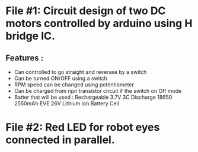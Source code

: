 # File #1: Circuit design of two DC motors controlled by arduino using H bridge IC.
Features :
---------------
* Can controlled to go straight and reverase by a switch
* Can be turned ON/OFF using a switch
* RPM speed can be changed using potentiometer 
* Can be charged from npn transistor circuit if the switch on Off mode 
* Batter that will be used : Rechargeable 3.7V 3C Discharge 18650 2550mAh EVE 26V Lithium ion Battery Cell


# File #2: Red LED for robot eyes connected in parallel.
